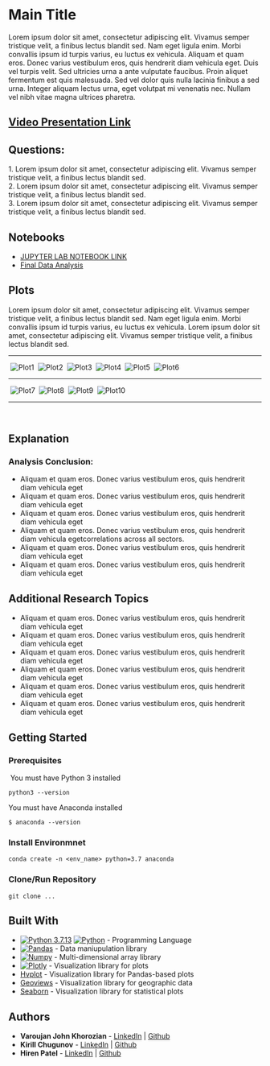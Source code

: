 # Main Title
Lorem ipsum dolor sit amet, consectetur adipiscing elit. Vivamus semper tristique velit, a finibus lectus blandit sed. Nam eget ligula enim. Morbi convallis ipsum id turpis varius, eu luctus ex vehicula. Aliquam et quam eros. Donec varius vestibulum eros, quis hendrerit diam vehicula eget. Duis vel turpis velit. Sed ultricies urna a ante vulputate faucibus. Proin aliquet fermentum est quis malesuada. Sed vel dolor quis nulla lacinia finibus a sed urna. Integer aliquam lectus urna, eget volutpat mi venenatis nec. Nullam vel nibh vitae magna ultrices pharetra.

## [Video Presentation Link](https://youtu.be/{...})
## Questions:
​1. Lorem ipsum dolor sit amet, consectetur adipiscing elit. Vivamus semper tristique velit, a finibus lectus blandit sed.
<br />
2. Lorem ipsum dolor sit amet, consectetur adipiscing elit. Vivamus semper tristique velit, a finibus lectus blandit sed.
<br />
3. Lorem ipsum dolor sit amet, consectetur adipiscing elit. Vivamus semper tristique velit, a finibus lectus blandit sed.

## Notebooks
- [JUPYTER LAB NOTEBOOK LINK](./file.ipynb)
- [Final Data Analysis](./file.ipynb)

## Plots
Lorem ipsum dolor sit amet, consectetur adipiscing elit. Vivamus semper tristique velit, a finibus lectus blandit sed. Nam eget ligula enim. Morbi convallis ipsum id turpis varius, eu luctus ex vehicula. Lorem ipsum dolor sit amet, consectetur adipiscing elit. Vivamus semper tristique velit, a finibus lectus blandit sed.
​

---
​
![Plot1](./assets/images/plot_image.png)
​
![Plot2](./assets/images/plot_image.png)
​
![Plot3](./assets/images/plot_image.png)
​
![Plot4](./assets/images/plot_image.png)
​
![Plot5](./assets/images/plot_image.png)
​
![Plot6](./assets/images/plot_image.png)

---
​
![Plot7](./assets/images/plot_image.png)
​
![Plot8](./assets/images/plot_image.png)
​
![Plot9](./assets/images/plot_image.png)
​
![Plot10](./assets/images/plot_image.png)

---
​
## Explanation

### Analysis Conclusion:
- Aliquam et quam eros. Donec varius vestibulum eros, quis hendrerit diam vehicula eget
- Aliquam et quam eros. Donec varius vestibulum eros, quis hendrerit diam vehicula eget 
- Aliquam et quam eros. Donec varius vestibulum eros, quis hendrerit diam vehicula eget
- Aliquam et quam eros. Donec varius vestibulum eros, quis hendrerit diam vehicula egetcorrelations across all sectors.
- Aliquam et quam eros. Donec varius vestibulum eros, quis hendrerit diam vehicula eget
- Aliquam et quam eros. Donec varius vestibulum eros, quis hendrerit diam vehicula eget
​

## Additional Research Topics
- Aliquam et quam eros. Donec varius vestibulum eros, quis hendrerit diam vehicula eget
- Aliquam et quam eros. Donec varius vestibulum eros, quis hendrerit diam vehicula eget 
- Aliquam et quam eros. Donec varius vestibulum eros, quis hendrerit diam vehicula eget
- Aliquam et quam eros. Donec varius vestibulum eros, quis hendrerit diam vehicula eget
- Aliquam et quam eros. Donec varius vestibulum eros, quis hendrerit diam vehicula eget 
- Aliquam et quam eros. Donec varius vestibulum eros, quis hendrerit diam vehicula eget


## Getting Started

### Prerequisites
​
​You must have Python 3 installed

```
python3 --version
```

You must have Anaconda installed
```
$ anaconda --version
```


### Install Environmnet
```
conda create -n <env_name> python=3.7 anaconda
```

### Clone/Run Repository
```
git clone ...
```

## Built With

- [![Python 3.7.13](https://img.shields.io/badge/python-3670A0?style=for-the-badge&logo=python&logoColor=ffdd54)]([https://www.python.org/downloads/release/python-3713/)
[![Python](https://img.shields.io/badge/Python-3.7.13-blue)](https://www.python.org/downloads/release/python-3713/) - Programming Language
- [![Pandas](https://img.shields.io/badge/Pandas-2C2D72?style=for-the-badge&logo=pandas&logoColor=white)](https://pandas.pydata.org/docs/#) - Data maniupulation library
- [![Numpy](https://img.shields.io/badge/Numpy-777BB4?style=for-the-badge&logo=numpy&logoColor=white)](https://numpy.org/) - Multi-dimensional array library
- [![Plotly](https://img.shields.io/badge/Plotly-239120?style=for-the-badge&logo=plotly&logoColor=white)](https://plotly.com/python/) - Visualization library for plots
- [Hvplot](https://hvplot.holoviz.org/) - Visualization library for Pandas-based plots
- [Geoviews](https://geoviews.org/#) - Visualization library for geographic data
- [Seaborn](https://seaborn.pydata.org/)  - Visualization library for statistical plots

## Authors
- **Varoujan John Khorozian** - [LinkedIn](https://www.linkedin.com/in/varoujan-khorozian/) | [Github](https://github.com/vkhorozian)
- **Kirill Chugunov** - [LinkedIn](https://www.linkedin.com/in/kirill-chugunov-b680811a4/) | [Github](https://github.com/OddMerchantStudios)
- **Hiren Patel** - [LinkedIn](https://www.linkedin.com/in/.../) | [Github](https://github.com/...)
